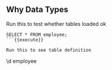 ## Why Data Types

Run this to test whether tables loaded ok
```
SELECT * FROM employee;
```{{execute}}

Run this to see table definition
```
\d employee
```{{execute}}
